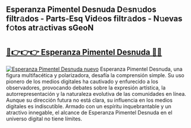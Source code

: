 ## Esperanza Pimentel Desnuda D𝚎sn𝚞dos filtr𝚊dos - Parts-Esq Vid𝚎os filtr𝚊dos - N𝚞evas f𝚘tos atr𝚊ctivas sGeoN

# <h2><a href="http://mb8704v.tromn.icu/?c=Esperanza+Pimentel+Desnuda">🔗👉👉👉 Esperanza Pimentel Desnuda 🔗🔗</a></h2>

[![Esperanza Pimentel Desnuda nuevo](https://i.imgur.com/pEAQMta.gif)](http://mb8704v.tromn.icu/?c=Esperanza+Pimentel+Desnuda)
Esperanza Pimentel Desnuda, una figura multifacética y polarizadora, desafía la comprensión simple. Su uso pionero de los medios digitales ha cautivado y enfurecido a los observadores, provocando debates sobre la expresión artística, la autorrepresentación y la naturaleza evolutiva de las comunidades en línea. Aunque su dirección futura no está clara, su influencia en los medios digitales es indiscutible. Armado con un espíritu inquebrantable y un atractivo innegable, el alcance de Esperanza Pimentel Desnuda en el universo digital no tiene límites.
